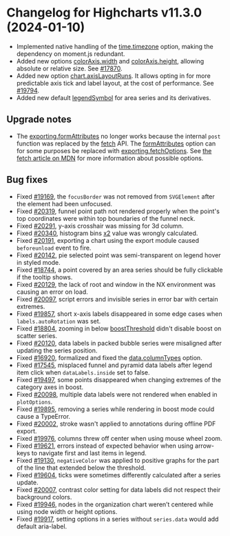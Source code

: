# Changelog for Highcharts v11.3.0 (2024-01-10)

- Implemented native handling of the [time.timezone](https://api.highcharts.com/highcharts/time.timezone) option, making the dependency on moment.js redundant.
- Added new options [colorAxis.width](https://api.highcharts.com/highcharts/colorAxis.width) and [colorAxis.height](https://api.highcharts.com/highcharts/colorAxis.height), allowing absolute or relative size. See [#17870](https://github.com/highcharts/highcharts/issues/17870).
- Added new option [chart.axisLayoutRuns](https://api.highcharts.com/highcharts/chart.axisLayoutRuns). It allows opting in for more predictable axis tick and label layout, at the cost of performance. See [#19794](https://github.com/highcharts/highcharts/issues/19794).
- Added new default [legendSymbol](https://api.highcharts.com/highcharts/plotOptions.area.legendSymbol) for area series and its derivatives.

## Upgrade notes
- The [exporting.formAttributes](https://api.highcharts.com/highcharts/exporting.formAttributes) no longer works because the internal `post` function was replaced by the [fetch](https://api.highcharts.com/highcharts/exporting.fetchOptions) API. The [formAttributes](https://api.highcharts.com/highcharts/exporting.formAttributes) option can for some purposes be replaced with [exporting.fetchOptions](https://api.highcharts.com/highcharts/exporting.fetchOptions). See [the fetch article on MDN](https://developer.mozilla.org/en-US/docs/Web/API/fetch) for more information about possible options.

## Bug fixes
- Fixed [#19169](https://github.com/highcharts/highcharts/issues/19169), the `focusBorder` was not removed from `SVGElement` after the element had been unfocused.
- Fixed [#20319](https://github.com/highcharts/highcharts/issues/20319), funnel point path not rendered properly when the point's top coordinates were within top boundaries of the funnel neck.
- Fixed [#20291](https://github.com/highcharts/highcharts/issues/20291), y-axis crosshair was missing for 3d column.
- Fixed [#20340](https://github.com/highcharts/highcharts/issues/20340), histogram bins [x2](https://api.highcharts.com/highcharts/series.xrange.data.x2) value was wrongly calculated.
- Fixed [#20191](https://github.com/highcharts/highcharts/issues/20191), exporting a chart using the export module caused `beforeunload` event to fire.
- Fixed [#20142](https://github.com/highcharts/highcharts/issues/20142), pie selected point was semi-transparent on legend hover in styled mode.
- Fixed [#18744](https://github.com/highcharts/highcharts/issues/18744), a point covered by an area series should be fully clickable if the tooltip shows.
- Fixed [#20129](https://github.com/highcharts/highcharts/issues/20129), the lack of root and window in the NX environment was causing an error on load.
- Fixed [#20097](https://github.com/highcharts/highcharts/issues/20097), script errors and invisible series in error bar with certain extremes.
- Fixed [#19857](https://github.com/highcharts/highcharts/issues/19857), short x-axis labels disappeared in some edge cases when `labels.autoRotation` was set.
- Fixed [#18804](https://github.com/highcharts/highcharts/issues/18804), zooming in below [boostThreshold](https://api.highcharts.com/highcharts/plotOptions.series.boostThreshold) didn't disable boost on scatter series.
- Fixed [#20120](https://github.com/highcharts/highcharts/issues/20120), data labels in packed bubble series were misaligned after updating the series position.
- Fixed [#16920](https://github.com/highcharts/highcharts/issues/16920), formalized and fixed the [data.columnTypes](https://api.highcharts.com/highcharts/data.columnTypes) option.
- Fixed [#17545](https://github.com/highcharts/highcharts/issues/17545), misplaced funnel and pyramid data labels after legend item click when `dataLabels.inside` set to false.
- Fixed [#19497](https://github.com/highcharts/highcharts/issues/19497), some points disappeared when changing extremes of the category axes in boost.
- Fixed [#20098](https://github.com/highcharts/highcharts/issues/20098), multiple data labels were not rendered when enabled in `plotOptions`.
- Fixed [#19895](https://github.com/highcharts/highcharts/issues/19895), removing a series while rendering in boost mode could cause a TypeError.
- Fixed [#20002](https://github.com/highcharts/highcharts/issues/20002), stroke wasn't applied to annotations during offline PDF export.
- Fixed [#19976](https://github.com/highcharts/highcharts/issues/19976), columns threw off center when using mouse wheel zoom.
- Fixed [#19621](https://github.com/highcharts/highcharts/issues/19621), errors instead of expected behavior when using arrow-keys to navigate first and last items in legend.
- Fixed [#19130](https://github.com/highcharts/highcharts/issues/19130), `negativeColor` was applied to positive graphs for the part of the line that extended below the threshold.
- Fixed [#19604](https://github.com/highcharts/highcharts/issues/19604), ticks were sometimes differently calculated after a series update.
- Fixed [#20007](https://github.com/highcharts/highcharts/issues/20007), contrast color setting for data labels did not respect their background colors.
- Fixed [#19946](https://github.com/highcharts/highcharts/issues/19946), nodes in the organization chart weren’t centered while using node width or height options.
- Fixed [#19917](https://github.com/highcharts/highcharts/issues/19917), setting options in a series without `series.data` would add default aria-label.
